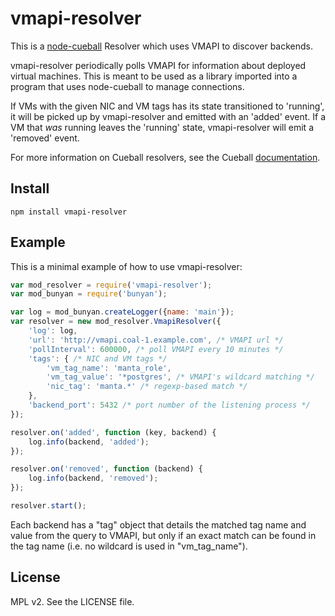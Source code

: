 # vmapi-resolver

This is a [node-cueball](https://github.com/joyent/node-cueball) Resolver which
uses VMAPI to discover backends.

vmapi-resolver periodically polls VMAPI for information about deployed virtual
machines. This is meant to be used as a library imported into a program that
uses node-cueball to manage connections.

If VMs with the given NIC and VM tags has its state transitioned to 'running',
it will be picked up by vmapi-resolver and emitted with an 'added' event. If
a VM that _was_ running leaves the 'running' state, vmapi-resolver will emit
a 'removed' event.

For more information on Cueball resolvers, see the Cueball
[documentation](https://joyent.github.io/node-cueball/#about_the_interface).

## Install

	npm install vmapi-resolver

## Example

This is a minimal example of how to use vmapi-resolver:

```javascript
var mod_resolver = require('vmapi-resolver');
var mod_bunyan = require('bunyan');

var log = mod_bunyan.createLogger({name: 'main'});
var resolver = new mod_resolver.VmapiResolver({
	'log': log,
	'url': 'http://vmapi.coal-1.example.com', /* VMAPI url */
	'pollInterval': 600000, /* poll VMAPI every 10 minutes */
	'tags': { /* NIC and VM tags */
		'vm_tag_name': 'manta_role',
		'vm_tag_value': '*postgres', /* VMAPI's wildcard matching */
		'nic_tag': 'manta.*' /* regexp-based match */
	},
	'backend_port': 5432 /* port number of the listening process */
});

resolver.on('added', function (key, backend) {
	log.info(backend, 'added');
});

resolver.on('removed', function (backend) {
	log.info(backend, 'removed');
});

resolver.start();
```

Each backend has a "tag" object that details the matched tag name and value from
the query to VMAPI, but only if an exact match can be found in the tag name
(i.e. no wildcard is used in "vm_tag_name").

## License

MPL v2. See the LICENSE file.
